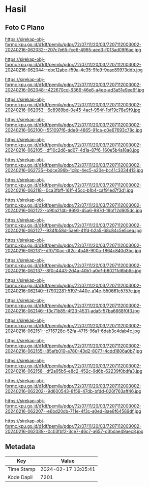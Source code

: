 # Hasil

## Foto C Plano

https://sirekap-obj-formc.kpu.go.id/d1df/pemilu/pdpr/72/07/11/20/03/7207112003002-20240216-062032--207c7e65-fce6-4995-aed3-f013ad09f6ae.jpg

https://sirekap-obj-formc.kpu.go.id/d1df/pemilu/pdpr/72/07/11/20/03/7207112003002-20240216-062044--ebc12abe-f59a-4c35-9fe9-9eac89973ddb.jpg

https://sirekap-obj-formc.kpu.go.id/d1df/pemilu/pdpr/72/07/11/20/03/7207112003002-20240216-062048--422670cd-6366-46e6-a4ee-ad3a51e9ee6f.jpg

https://sirekap-obj-formc.kpu.go.id/d1df/pemilu/pdpr/72/07/11/20/03/7207112003002-20240216-062053--6c8989bd-0e45-4acf-954f-1bf19c78e9f9.jpg

https://sirekap-obj-formc.kpu.go.id/d1df/pemilu/pdpr/72/07/11/20/03/7207112003002-20240216-062100--551097f6-dde8-4865-91ca-c0e67693c78c.jpg

https://sirekap-obj-formc.kpu.go.id/d1df/pemilu/pdpr/72/07/11/20/03/7207112003002-20240216-062105--df10c2d6-ad07-4d1a-87f6-160e5b4a18a8.jpg

https://sirekap-obj-formc.kpu.go.id/d1df/pemilu/pdpr/72/07/11/20/03/7207112003002-20240216-062735--bdce396b-1c8c-4ec5-a20e-bc41c3334413.jpg

https://sirekap-obj-formc.kpu.go.id/d1df/pemilu/pdpr/72/07/11/20/03/7207112003002-20240216-062118--0ca3fbff-161f-45cc-b1b4-caf91ed7f3d1.jpg

https://sirekap-obj-formc.kpu.go.id/d1df/pemilu/pdpr/72/07/11/20/03/7207112003002-20240216-062122--b90a214b-9693-45a6-987d-19bf12d605dc.jpg

https://sirekap-obj-formc.kpu.go.id/d1df/pemilu/pdpr/72/07/11/20/03/7207112003002-20240216-062127--934fb58d-5ae6-41fd-b2a5-68c84c5e5cea.jpg

https://sirekap-obj-formc.kpu.go.id/d1df/pemilu/pdpr/72/07/11/20/03/7207112003002-20240216-062131--df0710ac-df2c-4b48-900a-f864c840d3bc.jpg

https://sirekap-obj-formc.kpu.go.id/d1df/pemilu/pdpr/72/07/11/20/03/7207112003002-20240216-062137--8f0c4443-2d4a-40b1-a0df-b80211d6bb6c.jpg

https://sirekap-obj-formc.kpu.go.id/d1df/pemilu/pdpr/72/07/11/20/03/7207112003002-20240216-062140--f7902281-5197-440e-a14e-550661e5757e.jpg

https://sirekap-obj-formc.kpu.go.id/d1df/pemilu/pdpr/72/07/11/20/03/7207112003002-20240216-062146--f3c71b85-4f23-4531-ada5-57ba6668f0f3.jpg

https://sirekap-obj-formc.kpu.go.id/d1df/pemilu/pdpr/72/07/11/20/03/7207112003002-20240216-062151--c716728c-52fa-4715-96a1-6dab3c4dab4c.jpg

https://sirekap-obj-formc.kpu.go.id/d1df/pemilu/pdpr/72/07/11/20/03/7207112003002-20240216-062155--85afb010-a780-43d2-8077-4cdd1806a0b7.jpg

https://sirekap-obj-formc.kpu.go.id/d1df/pemilu/pdpr/72/07/11/20/03/7207112003002-20240216-062158--df2a95b5-e8c2-452c-9d6b-62239f0bdfa3.jpg

https://sirekap-obj-formc.kpu.go.id/d1df/pemilu/pdpr/72/07/11/20/03/7207112003002-20240216-062202--9d600543-8f59-47db-bfdd-026f763aff46.jpg

https://sirekap-obj-formc.kpu.go.id/d1df/pemilu/pdpr/72/07/11/20/03/7207112003002-20240216-062207--e6bd20db-711e-4f3c-a0ed-8ae8f64589df.jpg

https://sirekap-obj-formc.kpu.go.id/d1df/pemilu/pdpr/72/07/11/20/03/7207112003002-20240216-062038--0c03fbf2-3ce7-46c7-a657-d3bdae49aec8.jpg


## Metadata

| Key        | Value               |
| ---------- | ------------------- |
| Time Stamp | 2024-02-17 13:05:41 |
| Kode Dapil | 7201                |



